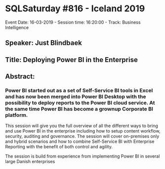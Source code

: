 # SQLSaturday #816 - Iceland 2019
Event Date: 16-03-2019 - Session time: 16:20:00 - Track: Business Intelligence
## Speaker: Just Blindbaek
## Title: Deploying Power BI in the Enterprise
## Abstract:
### Power BI started out as a set of Self-Service BI tools in Excel and has now been merged into Power BI Desktop with the possibility to deploy reports to the Power BI cloud service. At the same time Power BI has become a grownup Corporate BI platform.

This session will give you the full overview of all the different ways to bring and use Power BI in the enterprise including how to setup content workflow, security, auditing and governance. The session will cover on-premises only and hybrid scenarios and how to combine Self-Service BI with Enterprise Reporting with the benefit of both control and agility.

The session is build from experience from implementing Power BI in several large Danish enterprises
